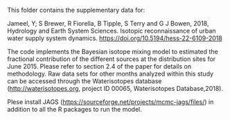 This folder contains the supplementary data for:

Jameel, Y; S Brewer, R Fiorella, B Tipple, S Terry and G J Bowen, 2018, Hydrology and Earth System Sciences. Isotopic reconnaissance of urban water supply system dynamics.   https://doi.org/10.5194/hess-22-6109-2018

The code implements the Bayesian isotope mixing model to estimated the fractional contribution of the different sources at the distribution sites for June 2015. Please refer to section 2.4 of the paper for details on methodology. Raw data sets for other months analyzed within this study can be accessed through the Waterisotopes database (http://waterisotopes.org, project ID 00065, Waterisotopes Database,2018).

Plese install JAGS (https://sourceforge.net/projects/mcmc-jags/files/) in addition to all the R packages to run the model. 
